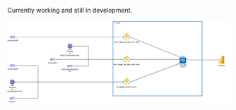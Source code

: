 Currently working and still in development.


![Project Structure][project_structure]

[project_structure]: ./project_structure.png

